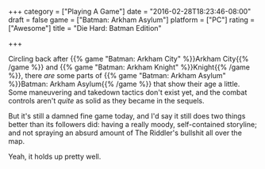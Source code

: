 +++
category = ["Playing A Game"]
date = "2016-02-28T18:23:46-08:00"
draft = false
game = ["Batman: Arkham Asylum"]
platform = ["PC"]
rating = ["Awesome"]
title = "Die Hard: Batman Edition"

+++

Circling back after {{% game "Batman: Arkham City" %}}Arkham City{{% /game %}} and {{% game "Batman: Arkham Knight" %}}Knight{{% /game %}}, there <i>are</i> some parts of {{% game "Batman: Arkham Asylum" %}}Batman: Arkham Asylum{{% /game %}} that show their age a little.  Some maneuvering and takedown tactics don't exist yet, and the combat controls aren't <i>quite</i> as solid as they became in the sequels.

But it's still a damned fine game today, and I'd say it still does two things better than its followers did: having a really moody, self-contained storyline; and not spraying an absurd amount of The Riddler's bullshit all over the map.

Yeah, it holds up pretty well.
